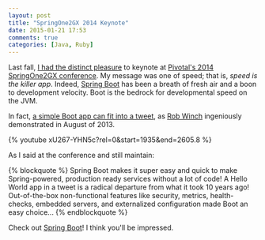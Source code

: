 ```yaml
---
layout: post
title: "SpringOne2GX 2014 Keynote"
date: 2015-01-21 17:53
comments: true
categories: [Java, Ruby]
---
```


Last fall, [I had the distinct pleasure](https://2014.event.springone2gx.com/presenters/andrew_glover.html) to keynote at [Pivotal's 2014 SpringOne2GX conference](http://springone2gx.com/). My message was one of speed; that is, _speed is the killer app_. Indeed, [Spring Boot](http://projects.spring.io/spring-boot/) has been a breath of fresh air and a boon to development velocity. Boot is the bedrock for developmental speed on the JVM. 

<!-- more -->

In fact, [a simple Boot app can fit into a tweet](https://twitter.com/rob_winch/status/364871658483351552), as [Rob Winch](https://twitter.com/rob_winch) ingeniously demonstrated in August of 2013. 

{% youtube xU267-YHN5c?rel=0&start=1935&end=2605.8 %}

<p></p>

As I said at the conference and still maintain: 

{% blockquote %}
Spring Boot makes it super easy and quick to make Spring-powered, production ready services without a lot of code! A Hello World app in a tweet is a radical departure from what it took 10 years ago! Out-of-the-box non-functional features like security, metrics, health-checks, embedded servers, and externalized configuration made Boot an easy choice... 
{% endblockquote %}

Check out [Spring Boot](http://projects.spring.io/spring-boot/)! I think you'll be impressed. 


